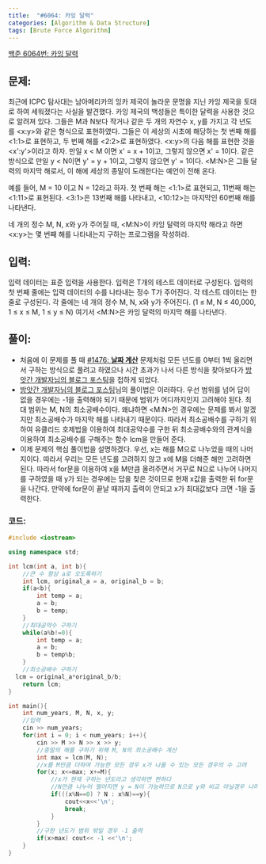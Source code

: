 ```yaml
---
title:  "#6064: 카잉 달력"
categories: [Algorithm & Data Structure]
tags: [Brute Force Algorithm]
---
```


[백준 6064번: 카잉 달력](https://www.acmicpc.net/problem/6064)

## 문제:

최근에 ICPC 탐사대는 남아메리카의 잉카 제국이 놀라운 문명을 지닌 카잉 제국을 토대로 하여 세워졌다는 사실을 발견했다. 카잉 제국의 백성들은 특이한 달력을 사용한 것으로 알려져 있다. 그들은 M과 N보다 작거나 같은 두 개의 자연수 x, y를 가지고 각 년도를 <x:y>와 같은 형식으로 표현하였다. 그들은 이 세상의 시초에 해당하는 첫 번째 해를 <1:1>로 표현하고, 두 번째 해를 <2:2>로 표현하였다. <x:y>의 다음 해를 표현한 것을 <x':y'>이라고 하자. 만일 x < M 이면 x' = x + 1이고, 그렇지 않으면 x' = 1이다. 같은 방식으로 만일 y < N이면 y' = y + 1이고, 그렇지 않으면 y' = 1이다. <M:N>은 그들 달력의 마지막 해로서, 이 해에 세상의 종말이 도래한다는 예언이 전해 온다.

예를 들어, M = 10 이고 N = 12라고 하자. 첫 번째 해는 <1:1>로 표현되고, 11번째 해는 <1:11>로 표현된다. <3:1>은 13번째 해를 나타내고, <10:12>는 마지막인 60번째 해를 나타낸다.

네 개의 정수 M, N, x와 y가 주어질 때, <M:N>이 카잉 달력의 마지막 해라고 하면 <x:y>는 몇 번째 해를 나타내는지 구하는 프로그램을 작성하라.

## 입력:

입력 데이터는 표준 입력을 사용한다. 입력은 T개의 테스트 데이터로 구성된다. 입력의 첫 번째 줄에는 입력 데이터의 수를 나타내는 정수 T가 주어진다. 각 테스트 데이터는 한 줄로 구성된다. 각 줄에는 네 개의 정수 M, N, x와 y가 주어진다. (1 ≤ M, N ≤ 40,000, 1 ≤ x ≤ M, 1 ≤ y ≤ N) 여기서 <M:N>은 카잉 달력의 마지막 해를 나타낸다.

## 풀이:

- 처음에 이 문제를 풀 때 [#1476: **날짜 계산**](https://www.notion.so/1476-75e911d06c9d4f6f9f3fd1271c0a137d) 문제처럼 모든 년도를 0부터 1씩 올리면서 구하는 방식으로  풀려고 하였으나 시간 초과가 나서 다른 방식을 찾아보다가 [방앗간 개발자님의 블로그 포스팅](https://yhwan.tistory.com/17)을 접하게 되었다.
- [방앗간 개발자님의 블로그 포스팅](https://yhwan.tistory.com/17)님의 풀이법은 이러하다. 우선 범위를 넘어 답이 없을 경우에는 -1을 출력해야 되기 때문에 범위가 어디까지인지 고려해야 된다. 최대 범위는 M, N의 최소공배수이다. 왜냐하면 <M:N>인 경우에는 문제를 봐서 알겠지만 최소공배수가 마지막 해를 나타내기 때문이다. 따라서 최소공배수를 구하기 위하여 유클리드 호제법을 이용하여 최대공약수를 구한 뒤 최소공배수와의 관계식을 이용하여 최소공배수를 구해주는 함수 lcm을 만들어 준다.
- 이제 문제의 핵심 풀이법을 설명하겠다. 우선, x는 해를 M으로 나누었을 때의 나머지이다. 따라서 우리는 모든 년도를 고려하지 않고 x에 M을 더해준 해만 고려하면 된다. 따라서 for문을 이용하여 x을 M만큼 올려주면서 거꾸로 N으로 나누어 나머지를 구하였을 때 y가 되는 경우에는 답을 찾은 것이므로 현재 x값을 출력한 뒤 for문을 나간다. 만약에 for문이 끝날 때까지 출력이 안되고 x가 최대값보다 크면 -1을 출력한다.

### 코드:

```cpp
#include <iostream>

using namespace std;

int lcm(int a, int b){
	//큰 수 항상 a로 오도록하기
	int lcm, original_a = a, original_b = b;
	if(a<b){
		int temp = a;
		a = b;
		b = temp;
	}
	//최대공약수 구하기
	while(a%b!=0){
		int temp = a;
		a = b;
		b = temp%b;
	}
	//최소공배수 구하기
  lcm = original_a*original_b/b;
	return lcm;
}

int main(){
	int num_years, M, N, x, y;
	//입력
	cin >> num_years;
	for(int i = 0; i < num_years; i++){
		cin >> M >> N >> x >> y;
		//종말의 해를 구하기 위해 M, N의 최소공배수 계산
		int max = lcm(M, N); 
		//x를 M만큼 더하여 가능한 모든 경우 x가 나올 수 있는 모든 경우의 수 고려
		for(x; x<=max; x+=M){
			//x가 현재 구하는 년도라고 생각하면 편하다
			//N만큼 나누어 떨어지면 y = N이 가능하므로 N으로 y와 비교 아닐경우 나머지를 y와 비교
			if(((x%N==0) ? N : x%N)==y){ 
				cout<<x<<'\n';
				break;
			} 
		}
		//구한 년도가 범위 밖일 경우 -1 출력
		if(x>max) cout<< -1 <<'\n';
	}
}
```